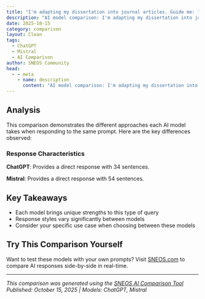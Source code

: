 ```yaml
---
title: "I'm adapting my dissertation into journal articles. Guide me: 1) Identify 2-4 distinct papers from dissertation"
description: "AI model comparison: I'm adapting my dissertation into journal articles. Guide me: 1) Identify 2-4 distinct papers from d..."
date: 2025-10-15
category: comparison
layout: Clean
tags:
  - ChatGPT
  - Mistral
  - AI Comparison
author: SNEOS Community
head:
  - - meta
    - name: description
      content: "AI model comparison: I'm adapting my dissertation into journal articles. Guide me: 1) Identify 2-4 distinct papers from dissertation..."
---
```


<ChatComparison
  title="I'm adapting my dissertation into journal articles. Guide me: 1) Identify 2-4 distinct papers from dissertation"
  prompt="I'm adapting my dissertation into journal articles. Guide me: 1) Identify 2-4 distinct papers from dissertation"
  :responses='{"ChatGPT": "Adapting a dissertation into journal articles is a common practice and can be a great way to disseminate your research findings. Here\u2019s how to identify distinct papers from your dissertation:\n\n### Steps to Identify Distinct Papers\n\n1. **Review Your Dissertation Structure:**\n   - Look at the chapters or sections in your dissertation. Each chapter could potentially be a standalone paper if it focuses on a specific research question or topic.\n\n2. **Identify Key Themes or Findings:**\n   - Analyze your chapters for key themes, major findings, or unique contributions to your field. Each distinct theme or findings could represent a separate article.\n\n3. **Consider Methodology Variations:**\n   - If you employed multiple methodologies in your research, consider writing separate articles based on these methodologies and their respective results.\n\n4. **Literature Gaps and Implications:**\n   - Assess the gaps in the existing literature your work addresses. Articles can focus on theoretical contributions or practical implications based on separate aspects of your research.\n\n### Potential Structure for Distinct Papers\n\nBased on the points above, you might consider the following breakdown to create distinct journal articles:\n\n1. **Article 1: Overview of the Main Research Problem**\n   - Focus on the primary research question or hypothesis.\n   - Discuss the theoretical background, significance of the study, and main findings.\n   - Highlight contributions to the field and potential future research directions.\n\n2. **Article 2: Methodological Innovations**\n   - Detail the unique methods or approaches you used in your dissertation.\n   - Discuss the rationale behind these methods and how they differ from existing methods.\n   - Present any related findings that emerged specifically due to the methodology.\n\n3. **Article 3: Case Studies or Empirical Findings**\n   - If your dissertation includes case studies, dedicate an article to one or more of these.\n   - Discuss the data collected, analysis conducted, and implications of the findings.\n   - Consider making this a comparative study if multiple case studies are involved.\n\n4. **Article 4: Policy Implications or Practical Applications**\n   - Examine how your research can inform practice or policy.\n   - Discuss specific recommendations based on your findings.\n   - This article could appeal to practitioners in your field, setting it apart from more theoretical papers.\n\n### Finalizing the Articles\n\nAfter outlining potential papers, consider the following:\n\n- **Journal Targeting:** Identify journals that align with each paper\u0027s topic and audience.\n- **Article Length:** Ensure each article fits the guidelines and typical word count of the target journal.\n- **Citations and Formatting:** Adjust citations and references according to the journal specifications.\n- **Thematic Cohesion:** Ensure that each article maintains a clear and cohesive argument.\n\n### Conclusion\n\nBy following these steps and considering the distinct contributions of each section of your dissertation, you can effectively adapt your research into 2-4 standalone articles suitable for publication in academic journals. This structured approach can also enhance the visibility and impact of your work.", "Mistral": "Adapting your dissertation into journal articles is a great way to disseminate your research more widely and build your academic portfolio. Here\u2019s a step-by-step guide to help you identify 2-4 distinct papers from your dissertation:\n\n### Step 1: Review Your Dissertation Structure\n1. **Introduction**: Summarize the overall research question, objectives, and significance.\n2. **Literature Review**: Review existing literature and identify gaps.\n3. **Methodology**: Describe the research design, data collection, and analysis methods.\n4. **Results**: Present the findings of your research.\n5. **Discussion**: Interpret the results, discuss implications, and compare with existing literature.\n6. **Conclusion**: Summarize key findings, limitations, and future research directions.\n\n### Step 2: Identify Key Components\nLook for distinct, standalone sections or themes within your dissertation that can be developed into separate papers. Common components include:\n- **Theoretical Framework**: A paper focusing on the theoretical underpinnings and conceptual models.\n- **Methodological Innovations**: A paper detailing novel methods or techniques used in your research.\n- **Empirical Findings**: Papers presenting specific results or case studies.\n- **Policy Implications**: A paper discussing the practical or policy implications of your findings.\n\n### Step 3: Develop Paper Ideas\nBased on the key components, develop 2-4 distinct paper ideas. Here are some examples:\n\n#### Paper 1: Theoretical Framework and Literature Review\n- **Title**: \u0022A Comprehensive Review of [Your Research Topic]: Theoretical Foundations and Current Trends\u0022\n- **Content**:\n  - Introduction to the topic.\n  - Detailed literature review.\n  - Theoretical framework and conceptual models.\n  - Identification of research gaps.\n  - Conclusion and future research directions.\n\n#### Paper 2: Methodological Innovations\n- **Title**: \u0022Innovative Methods in [Your Research Field]: A Case Study of [Your Specific Method]\u0022\n- **Content**:\n  - Introduction to the methodological challenges in your field.\n  - Detailed description of your methodological approach.\n  - Justification for the chosen methods.\n  - Results and discussion of the method\u2019s effectiveness.\n  - Conclusion and recommendations for future methodological research.\n\n#### Paper 3: Empirical Findings\n- **Title**: \u0022Empirical Analysis of [Your Research Topic]: Findings from [Your Study]\u0022\n- **Content**:\n  - Introduction to the research question and objectives.\n  - Brief overview of the methodology.\n  - Presentation of key findings.\n  - Discussion of the results in the context of existing literature.\n  - Conclusion and implications of the findings.\n\n#### Paper 4: Policy Implications\n- **Title**: \u0022Policy Implications of [Your Research Topic]: Recommendations for [Your Field]\u0022\n- **Content**:\n  - Introduction to the policy relevance of your research.\n  - Summary of key findings.\n  - Discussion of policy implications.\n  - Recommendations for policymakers.\n  - Conclusion and future research directions.\n\n### Step 4: Refine and Adapt\n1. **Refine Each Paper**: Ensure each paper has a clear focus, a coherent structure, and a logical flow.\n2. **Adapt for Journal Requirements**: Tailor each paper to the specific requirements and guidelines of the target journals.\n3. **Seek Feedback**: Share drafts with colleagues, mentors, or peers for feedback.\n\n### Step 5: Submit and Revise\n1. **Submit to Journals**: Choose appropriate journals for each paper and submit them.\n2. **Revise Based on Reviews**: Address reviewer comments and revise the papers as needed.\n\n### Additional Tips\n- **Avoid Overlap**: Ensure there is minimal overlap between the papers to avoid self-plagiarism.\n- **Cite Your Dissertation**: Clearly cite your dissertation in each paper to acknowledge the source of the research.\n- **Stay Updated**: Keep up with the latest research in your field to ensure your papers are current and relevant.\n\nBy following these steps, you can effectively adapt your dissertation into distinct, publishable journal articles. Good luck!"}' published-date="{DateTime.UtcNow:HH:mm}"
/>

## Analysis

This comparison demonstrates the different approaches each AI model takes when responding to the same prompt. Here are the key differences observed:

### Response Characteristics

**ChatGPT**: Provides a direct response with 34 sentences. 

**Mistral**: Provides a direct response with 54 sentences. 

## Key Takeaways

- Each model brings unique strengths to this type of query
- Response styles vary significantly between models
- Consider your specific use case when choosing between these models

## Try This Comparison Yourself

Want to test these models with your own prompts? Visit [SNEOS.com](https://sneos.com) to compare AI responses side-by-side in real-time.

---

*This comparison was generated using the [SNEOS AI Comparison Tool](https://sneos.com)*
*Published: October 15, 2025 | Models: ChatGPT, Mistral*
